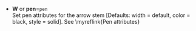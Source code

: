 - **W** or **pen**=`pen`\
   Set pen attributes for the arrow stem [Defaults: width = default, color = black,
   style = solid]. See \myreflink{Pen attributes}
